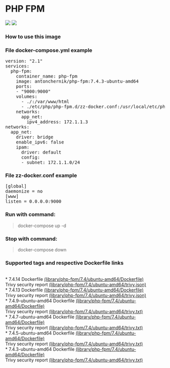 # PHP FPM
[![](https://images.microbadger.com/badges/image/antonchernik/php-fpm.svg)](https://microbadger.com/images/antonchernik/php-fpm)
[![](https://images.microbadger.com/badges/version/antonchernik/php-fpm.svg)](https://microbadger.com/images/antonchernik/php-fpm)
### How to use this image
### File docker-compose.yml example
<pre>
version: "2.1"
services:
  php-fpm:
    container_name: php-fpm
    image: antonchernik/php-fpm:7.4.3-ubuntu-amd64
    ports:
    - "9000:9000"
    volumes:
      - ./:/var/www/html
      - ./etc/php/php-fpm.d/zz-docker.conf:/usr/local/etc/php-fpm.d/zz-docker.conf
    networks:
      app_net:
        ipv4_address: 172.1.1.3
networks:
  app_net:
    driver: bridge
    enable_ipv6: false
    ipam:
      driver: default
      config:
      - subnet: 172.1.1.0/24
</pre>
### File zz-docker.conf example
<pre>
[global]
daemonize = no
[www]
listen = 0.0.0.0:9000
</pre>
### Run with command:
> docker-compose up -d
### Stop with command:
> docker-compose down
### Supported tags and respective Dockerfile links
<br/>* 7.4.14 Dockerfile [(library/php-fpm/7.4/ubuntu-amd64/Dockerfile)](https://github.com/antonchernik/docker/blob/php-fpm-7.4.14-ubuntu-amd64/library/php-fpm/7.4/ubuntu-amd64/Dockerfile)<br />Trivy security report [(library/php-fpm/7.4/ubuntu-amd64/trivy.json)](https://github.com/antonchernik/docker/blob/php-fpm-7.4.14-ubuntu-amd64/library/php-fpm/7.4/ubuntu-amd64/trivy.json)<br />* 7.4.13 Dockerfile [(library/php-fpm/7.4/ubuntu-amd64/Dockerfile)](https://github.com/antonchernik/docker/blob/php-fpm-7.4.13-ubuntu-amd64/library/php-fpm/7.4/ubuntu-amd64/Dockerfile)<br />Trivy security report [(library/php-fpm/7.4/ubuntu-amd64/trivy.json)](https://github.com/antonchernik/docker/blob/php-fpm-7.4.13-ubuntu-amd64/library/php-fpm/7.4/ubuntu-amd64/trivy.json)<br />* 7.4.9-ubuntu-amd64 Dockerfile [(library/php-fpm/7.4/ubuntu-amd64/Dockerfile)](https://github.com/antonchernik/docker/blob/php-fpm-v7.4.9/library/php-fpm/7.4/ubuntu-amd64/Dockerfile)<br />Trivy security report [(library/php-fpm/7.4/ubuntu-amd64/trivy.txt)](https://github.com/antonchernik/docker/blob/php-fpm-v7.4.9/library/php-fpm/7.4/ubuntu-amd64/trivy.txt)<br />* 7.4.7-ubuntu-amd64 Dockerfile [(library/php-fpm/7.4/ubuntu-amd64/Dockerfile)](https://github.com/antonchernik/docker/blob/php-fpm-v7.4.7/library/php-fpm/7.4/ubuntu-amd64/Dockerfile)<br />Trivy security report [(library/php-fpm/7.4/ubuntu-amd64/trivy.txt)](https://github.com/antonchernik/docker/blob/php-fpm-v7.4.7/library/php-fpm/7.4/ubuntu-amd64/trivy.txt)<br />* 7.4.5-ubuntu-amd64 Dockerfile [(library/php-fpm/7.4/ubuntu-amd64/Dockerfile)](https://github.com/antonchernik/docker/blob/php-fpm-v7.4.5/library/php-fpm/7.4/ubuntu-amd64/Dockerfile)<br />Trivy security report [(library/php-fpm/7.4/ubuntu-amd64/trivy.txt)](https://github.com/antonchernik/docker/blob/php-fpm-v7.4.5/library/php-fpm/7.4/ubuntu-amd64/trivy.txt)<br />* 7.4.3-ubuntu-amd64 Dockerfile [(library/php-fpm/7.4/ubuntu-amd64/Dockerfile)](https://github.com/antonchernik/docker/blob/php-fpm-v7.4.3/library/php-fpm/7.4/ubuntu-amd64/Dockerfile)<br />Trivy security report [(library/php-fpm/7.4/ubuntu-amd64/trivy.txt)](https://github.com/antonchernik/docker/blob/php-fpm-v7.4.3/library/php-fpm/7.4/ubuntu-amd64/trivy.txt)<br />